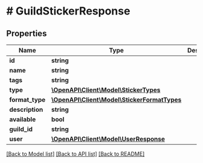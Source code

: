 # # GuildStickerResponse

## Properties

Name | Type | Description | Notes
------------ | ------------- | ------------- | -------------
**id** | **string** |  |
**name** | **string** |  |
**tags** | **string** |  |
**type** | [**\OpenAPI\Client\Model\StickerTypes**](StickerTypes.md) |  |
**format_type** | [**\OpenAPI\Client\Model\StickerFormatTypes**](StickerFormatTypes.md) |  | [optional]
**description** | **string** |  | [optional]
**available** | **bool** |  |
**guild_id** | **string** |  |
**user** | [**\OpenAPI\Client\Model\UserResponse**](UserResponse.md) |  | [optional]

[[Back to Model list]](../../README.md#models) [[Back to API list]](../../README.md#endpoints) [[Back to README]](../../README.md)
